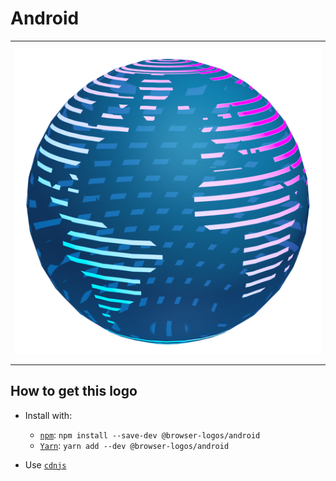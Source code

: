 # Android

<table>
    <tbody>
        <tr>
            <td height="512px" width="512px">
                <a href="./"><img width="500px" src="android_512x512.png" alt="Android browser logo"></a>
            </td>
        <tr>
    </tbody>
</table>


## How to get this logo

* Install with:

  * [`npm`](https://www.npmjs.com/): `npm install --save-dev @browser-logos/android`
  * [`Yarn`](https://yarnpkg.com/): `yarn add --dev @browser-logos/android`

* Use [`cdnjs`](https://cdnjs.com/libraries/browser-logos)
